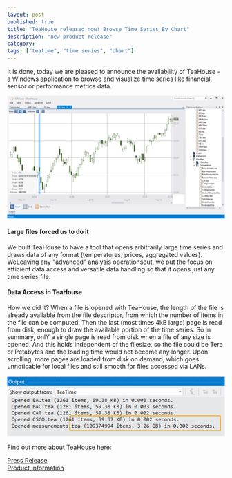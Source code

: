 ```yaml
---
layout: post
published: true
title: "TeaHouse released now! Browse Time Series By Chart"
description: "new product release"
category: 
tags: ["teatime", "time series", "chart"]
---
```


It is done, today we are pleased to announce the availability of TeaHouse - 
a Windows application to browse and visualize time series like financial, sensor or performance metrics data.<!-- more start -->

![TeaHouse](/img/teahouse2.png "TeaHouse")
  
#### Large files forced us to do it
We built TeaHouse to have a tool that opens arbitrarily large time series and draws data of any format (temperatures, 
prices, aggregated values). WeLeaving any "advanced" analysis operationsout, we put the focus on efficient data 
access and versatile data handling so that it opens just any time series file.

#### Data Access in TeaHouse
How we did it? When a file is opened with TeaHouse, the length of the file is already available from the file descriptor, 
from which the number of items in the file can be computed. Then the last (most times 4kB large) 
page is read from disk, enough to draw the available portion of the time series. So in summary, onlY a single page
is read from disk when a file of any size is opened. And this holds independent of the filesize, so the file could be Tera 
or Petabytes and the loading time would not become any longer. Upon scrolling, more pages are loaded from disk on demand, which goes 
unnoticable for local files and still smooth for files accessed via LANs.
  
![TeaHouse](/img/teahouseload.png "TeaHouse Loading Time")
  
Find out more about TeaHouse here:

[Press Release](/press/pressteahouse/)  
[Product Information](/teahouse)
<!-- more end -->
